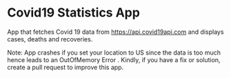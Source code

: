 # Covid19 Statistics App

App that fetches Covid 19 data from https://api.covid19api.com and displays cases, deaths and recoveries.

Note: App crashes if you set your location to US since the data is too much hence leads to an OutOfMemory Error .
Kindly, if you have a fix or solution, create a pull request to improve this app.
